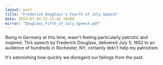 ```yaml
---
layout: post
title: "Frederick Douglass's Fourth of July Speech"
date: 2013-07-04 23:11:42 +0200
mirror: "Douglass_Fifth_of_July_Speech.pdf"
---
```


Being in Germany at this time, wasn't feeling particularly patriotic and
inspired. This speech by Frederick Douglass, delivered July 5, 1852 to an
audience of hundreds in Rochester, NY, certainly didn't help my patriotism.

It's astonishing how quickly we disregard our failings from the past.
